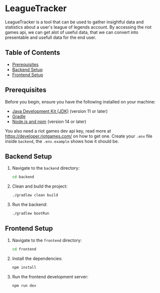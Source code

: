 # LeagueTracker

LeagueTracker is a tool that can be used to gather insightful data and statistics about a user's league of legends account. By accessing the riot games api, we can get alot of useful data, that we can convert into presentable and usefull data for the end user.

## Table of Contents

- [Prerequisites](#prerequisites)
- [Backend Setup](#backend-setup)
- [Frontend Setup](#frontend-setup)

## Prerequisites

Before you begin, ensure you have the following installed on your machine:

- [Java Development Kit (JDK)](https://www.oracle.com/java/technologies/javase-jdk11-downloads.html) (version 11 or later)
- [Gradle](https://gradle.org/install/)
- [Node.js and npm](https://nodejs.org/) (version 14 or later)

You also need a riot games dev api key, read more at https://developer.riotgames.com/ on how to get one.
Create your `.env` file inside `backend`, the `.env.example` shows how it should be.

## Backend Setup

1. Navigate to the `backend` directory:

   ```bash
   cd backend
   ```

2. Clean and build the project:

   ```bash
   ./gradlew clean build
   ```

3. Run the backend:
   ```bash
   ./gradlew bootRun
   ```

## Frontend Setup

1. Navigate to the `frontend` directory:

   ```bash
   cd frontend
   ```

2. Install the dependencies:

   ```bash
   npm install
   ```

3. Run the frontend development server:
   ```bash
   npm run dev
   ```
